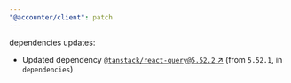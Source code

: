 ```yaml
---
"@accounter/client": patch
---
```

dependencies updates:
  - Updated dependency [`@tanstack/react-query@5.52.2` ↗︎](https://www.npmjs.com/package/@tanstack/react-query/v/5.52.2) (from `5.52.1`, in `dependencies`)
